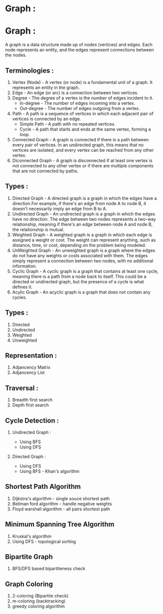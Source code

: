 # Graph :
# Graph :
A graph is a data structure made up of nodes (vertices) and edges. Each node represents an entity, and the edges represent connections between the nodes.


## Terminologies :
1. Vertex (Node) - A vertex (or node) is a fundamental unit of a graph. It represents an entity in the graph. 
2. Edge - An edge (or arc) is a connection between two vertices. 
3. Degree - The degree of a vertex is the number of edges incident to it.
   * In-degree - The number of edges incoming into a vertex.
   * Out-degree - The number of edges outgoing from a vertex.
4. Path - A path is a sequence of vertices in which each adjacent pair of vertices is connected by an edge.
   * Simple Path - A path with no repeated vertices.
   * Cycle - A path that starts and ends at the same vertex, forming a loop.
5. Connected Graph - A graph is connected if there is a path between every pair of vertices. In an undirected graph, this means that no vertices are isolated, and every vertex can be reached from any other vertex.
6. Diconnected Graph - A graph is disconnected if at least one vertex is not connected to any other vertex or if there are multiple components that are not connected by paths.


## Types :
1. Directed Graph - A directed graph is a graph in which the edges have a direction.For example, if there's an edge from node A to node B, it doesn't necessarily imply an edge from B to A.
2. Undirected Graph - An undirected graph is a graph in which the edges have no direction. The edge between two nodes represents a two-way relationship, meaning if there's an edge between node A and node B, the relationship is mutual.
3. Weighted Graph - A weighted graph is a graph in which each edge is assigned a weight or cost. The weight can represent anything, such as distance, time, or cost, depending on the problem being modeled.
4. UnWeighted Graph - An unweighted graph is a graph where the edges do not have any weights or costs associated with them. The edges simply represent a connection between two nodes, with no additional information.
5. Cyclic Graph - A cyclic graph is a graph that contains at least one cycle, meaning there is a path from a node back to itself. This could be a directed or undirected graph, but the presence of a cycle is what defines it.
6. Acylic Graph - An acyclic graph is a graph that does not contain any cycles.


## Types :
1. Directed
2. Undirected
3. Weighted
4. Unweighted

## Representation : 
1. Adjancency Matrix
2. Adjancency List

## Traversal :
1. Breadth first search
2. Depth first search

## Cycle Detection : 
1. Undirected Graph :
   * Using BFS
   * Using DFS

2. Directed Graph :
   * Using DFS
   * Using BFS - Khan's algorithm


## Shortest Path Algorithm
1. Dijkstra's algorithm - single souce shortest path
2. Bellman ford algorithm - handle negative weights
3. Floyd warshall algorithm - all pairs shortest path

## Minimum Spanning Tree Algorithm
1. Kruskal's algorithm
2. Using DFS - topological sorting


## Bipartite Graph
1. BFS/DFS based bipartiteness check


## Graph Coloring
1. 2-coloring (Bipartite check)
2. m-coloring (backtracking)
3. greedy coloring algorithm
